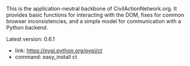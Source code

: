 This is the application-neutral backbone of CivilActionNetwork.org. It provides basic functions for interacting with the DOM, fixes for common browser inconsistencies, and a simple model for communication with a Python backend.

Latest version: 0.6.1
 - link: https://pypi.python.org/pypi/ct
 - command: easy_install ct